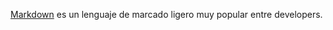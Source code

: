 [Markdown](https://es.wikipedia.org/wiki/Markdown) es un lenguaje de marcado ligero muy popular entre developers.